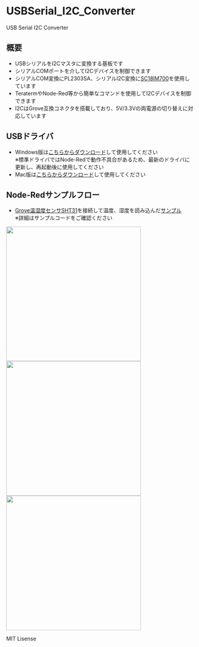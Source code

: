 # USBSerial_I2C_Converter
USB Serial I2C Converter

## 概要 
  * USBシリアルをI2Cマスタに変換する基板です
  * シリアルCOMポートを介してI2Cデバイスを制御できます  
  * シリアルCOM変換にPL2303SA、シリアルI2C変換に[SC18IM700][1]を使用しています  
  * TeratermやNode-Red等から簡単なコマンドを使用してI2Cデバイスを制御できます  
  * I2CはGrove互換コネクタを搭載しており、5V/3.3Vの両電源の切り替えに対応しています  
  
## USBドライバ
 * Windows版は[こちらからダウンロード][2]して使用してください  
 ※標準ドライバではNode-Redで動作不具合があるため、最新のドライバに更新し、再起動後に使用してください
 * Mac版は[こちらからダウンロード][3]して使用してください  

## Node-Redサンプルフロー
 * [Grove温湿度センサSHT31][5]を接続して温度、湿度を読み込んだ[サンプル][4]  
 ※詳細はサンプルコードをご確認ください  
 
<img src="https://raw.githubusercontent.com/meerstern/USBSerial_I2C_Converter/master/SampleNodeRedFlow/SHT31_Node-Red.jpg" width="360">
 
   
 
<img src="https://raw.githubusercontent.com/meerstern/USBSerial_I2C_Converter/master/PCB/img1.jpg" width="360">
<img src="https://raw.githubusercontent.com/meerstern/USBSerial_I2C_Converter/master/PCB/img2.jpg" width="360">
  
    
[1]: https://www.nxp.com/products/peripherals-and-logic/signal-chain/bridges/master-ic-bus-controller-with-uart-interface:SC18IM700IPW
[2]: http://www.prolific.com.tw/US/ShowProduct.aspx?p_id=225&pcid=41
[3]: http://www.prolific.com.tw/US/ShowProduct.aspx?p_id=229&pcid=41
[4]: https://github.com/meerstern/USBSerial_I2C_Converter/tree/master/SampleNodeRedFlow
[5]: https://www.switch-science.com/catalog/2853/
MIT Lisense
